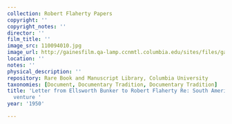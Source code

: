 ```yaml
---
collection: Robert Flaherty Papers
copyright: ''
copyright_notes: ''
director: ''
film_title: ''
image_src: 110094010.jpg
image_url: http://gainesfilm.qa-lamp.ccnmtl.columbia.edu/sites/files/gainesfilm/images/110094010.jpg
location: ''
notes: ''
physical_description: ''
repository: Rare Book and Manuscript Library, Columbia University
taxonomies: [Document, Documentary Tradition, Documentary Tradition]
title: 'Letter from Ellsworth Bunker to Robert Flaherty Re: South American (Brazil)
  venture '
year: '1950'

---
```

